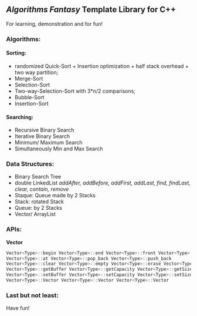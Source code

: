 ## _Algorithms Fantasy_ Template Library for C++

For learning, demonstration and for fun! 

### Algorithms:

#### Sorting:
- randomized Quick-Sort + Insertion optimization + half stack overhead + two way partition; 
- Merge-Sort
- Selection-Sort
- Two-way-Selection-Sort with 3*n/2 comparisons; 
- Bubble-Sort
- Insertion-Sort
 
#### Searching:
- Recursive Binary Search
- Iterative Binary Search
- Minimum/ Maximum Search
- Simultaneously Min and Max Search

### Data Structures:
- Binary Search Tree
- double LinkedList
_addAfter, addBefore, addFirst, addLast, find, findLast, clear, contain, remove_
- Staque: Queue made by 2 Stacks
- Stack: rotated Stack
- Queue: by 2 Stacks
- Vector/ ArrayList

### APIs:
**Vector**
```cpp
Vector<Type>::begin Vector<Type>::end Vector<Type>::front Vector<Type>::back
Vector<Type>::at Vector<Type>::pop_back Vector<Type>::push_back 
Vector<Type>::clear Vector<Type>::empty Vector<Type>::erase Vector<Type>::expand 
Vector<Type>::getBuffer Vector<Type>::getCapacity Vector<Type>::getSize 
Vector<Type>::setBuffer Vector<Type>::setCapacity Vector<Type>::setSize 
Vector<Type>::Vector Vector<Type>::Vector Vector<Type>::Vector
```

### Last but not least:
Have fun! 


